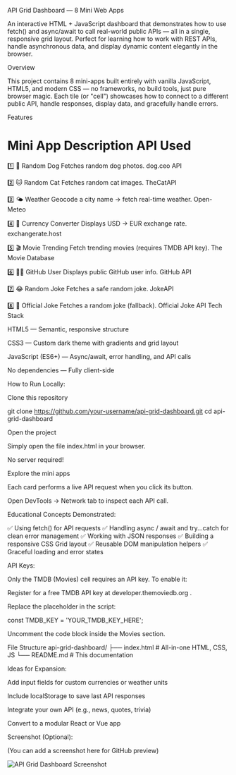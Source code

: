  API Grid Dashboard — 8 Mini Web Apps

An interactive HTML + JavaScript dashboard that demonstrates how to use fetch() and async/await to call real-world public APIs — all in a single, responsive grid layout.
Perfect for learning how to work with REST APIs, handle asynchronous data, and display dynamic content elegantly in the browser.

 Overview

This project contains 8 mini-apps built entirely with vanilla JavaScript, HTML5, and modern CSS — no frameworks, no build tools, just pure browser magic.
Each tile (or "cell") showcases how to connect to a different public API, handle responses, display data, and gracefully handle errors.

Features
#	Mini App	Description	API Used
1️⃣	🐶 Random Dog	Fetches random dog photos.	dog.ceo API

2️⃣	🐱 Random Cat	Fetches random cat images.	TheCatAPI

3️⃣	🌤️ Weather	Geocode a city name → fetch real-time weather.	Open-Meteo

4️⃣	💱 Currency Converter	Displays USD → EUR exchange rate.	exchangerate.host

5️⃣	🎬 Movie Trending	Fetch trending movies (requires TMDB API key).	The Movie Database

6️⃣	👩‍💻 GitHub User	Displays public GitHub user info.	GitHub API

7️⃣	😂 Random Joke	Fetches a safe random joke.	JokeAPI

8️⃣	🤡 Official Joke	Fetches a random joke (fallback).	Official Joke API
Tech Stack

HTML5 — Semantic, responsive structure

CSS3 — Custom dark theme with gradients and grid layout

JavaScript (ES6+) — Async/await, error handling, and API calls

No dependencies — Fully client-side

How to Run Locally:

Clone this repository

git clone https://github.com/your-username/api-grid-dashboard.git
cd api-grid-dashboard


Open the project

Simply open the file index.html in your browser.

No server required!

Explore the mini apps

Each card performs a live API request when you click its button.

Open DevTools → Network tab to inspect each API call.

Educational Concepts Demonstrated:

✅ Using fetch() for API requests
✅ Handling async / await and try...catch for clean error management
✅ Working with JSON responses
✅ Building a responsive CSS Grid layout
✅ Reusable DOM manipulation helpers
✅ Graceful loading and error states

API Keys:

Only the TMDB (Movies) cell requires an API key.
To enable it:

Register for a free TMDB API key at developer.themoviedb.org
.

Replace the placeholder in the script:

const TMDB_KEY = 'YOUR_TMDB_KEY_HERE';


Uncomment the code block inside the Movies section.

File Structure
api-grid-dashboard/
├── index.html        # All-in-one HTML, CSS, JS
└── README.md         # This documentation

Ideas for Expansion:

Add input fields for custom currencies or weather units

Include localStorage to save last API responses

Integrate your own API (e.g., news, quotes, trivia)

Convert to a modular React or Vue app

Screenshot (Optional):

(You can add a screenshot here for GitHub preview)

![API Grid Dashboard Screenshot](screenshot.png)
